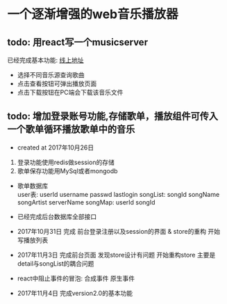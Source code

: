 # 一个逐渐增强的web音乐播放器
## todo: 用react写一个musicserver  
已经完成基本功能: [线上地址](www.besttian.top:3001)
- 选择不同音乐源查询歌曲
- 点击查看按钮可弹出播放页面
- 点击下载按钮在PC端会下载该音乐文件
## todo: 增加登录账号功能,存储歌单，播放组件可传入一个歌单循环播放歌单中的音乐 
- created at 2017年10月26日
1. 登录功能使用redis做session的存储
2. 歌单保存功能用MySql或者mongodb  
- 歌单数据库  
user表: userId username passwd lastlogin
songList: songId songName songArtist serverName
songMap: userId songId

- 已经完成后台数据库全部接口
- 2017年10月31日 完成  前台登录注册以及session的界面 & store的重构 开始写播放列表
- 2017年11月3日 完成前台页面 发现store设计有问题  开始重构store  主要是detail与songList的耦合问题 
- react中阻止事件的冒泡:  合成事件   原生事件  
- 2017年11月4日 完成version2.0的基本功能
